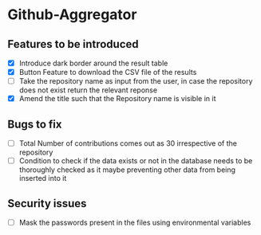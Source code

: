# Github-Aggregator

## Features to be introduced

- [x] Introduce dark border around the result table
- [x] Button Feature to download the CSV file of the results
- [ ] Take the repository name as input from the user, in case the repository does not exist return the relevant reponse
- [x] Amend the title such that the Repository name is visible in it

## Bugs to fix

- [ ] Total Number of contributions comes out as 30 irrespective of the repository
- [ ] Condition to check if the data exists or not in the database needs to be thoroughly checked as it maybe preventing other data from being inserted into it

## Security issues

- [ ] Mask the passwords present in the files using environmental variables
